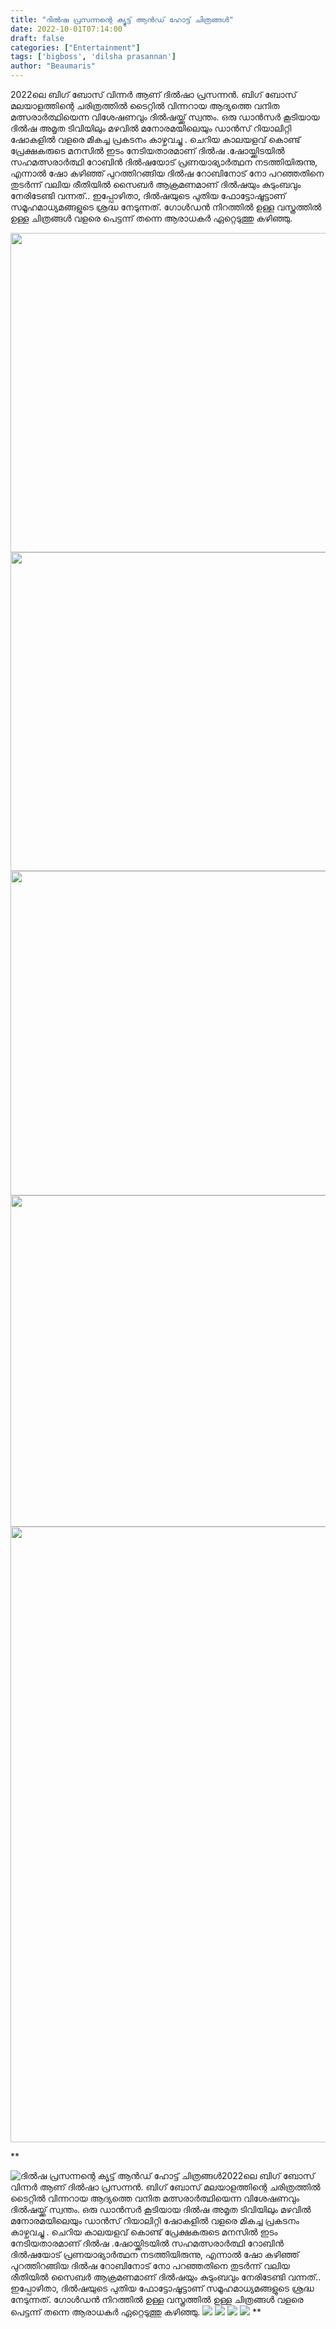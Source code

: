 ```yaml
---
title: "ദിൽഷ പ്രസന്നന്റെ ക്യൂട്ട് ആൻഡ് ഹോട്ട് ചിത്രങ്ങൾ"
date: 2022-10-01T07:14:00
draft: false
categories: ["Entertainment"]
tags: ['bigboss', 'dilsha prasannan']
author: "Beaumaris"
---
```


2022ലെ ബിഗ് ബോസ് വിന്നർ ആണ് ദിൽഷാ പ്രസന്നൻ. ബിഗ് ബോസ് മലയാളത്തിന്റെ ചരിത്രത്തിൽ ടൈറ്റിൽ വിന്നറായ ആദ്യത്തെ വനിത മത്സരാർത്ഥിയെന്ന വിശേഷണവും ദിൽഷയ്ക്ക് സ്വന്തം. ഒരു ഡാൻസർ കൂടിയായ ദിൽഷ അമൃത ടിവിയിലും മഴവിൽ മനോരമയിലെയും ഡാൻസ് റിയാലിറ്റി ഷോകളിൽ വളരെ മികച്ച പ്രകടനം കാഴ്ചവച്ചു . ചെറിയ കാലയളവ് കൊണ്ട് പ്രേക്ഷകരുടെ മനസിൽ ഇടം നേടിയതാരമാണ് ദിൽഷ .ഷോയ്ക്കിടയിൽ സഹമത്സരാർത്ഥി റോബിൻ ദിൽഷയോട് പ്രണയാഭ്യാർത്ഥന നടത്തിയിരുന്നു, എന്നാൽ ഷോ കഴിഞ്ഞ് പുറത്തിറങ്ങിയ ദിൽഷ റോബിനോട് നോ പറഞ്ഞതിനെ തുടർന്ന് വലിയ രീതിയിൽ സൈബർ ആക്രമണമാണ് ദിൽഷയും കുടുംബവും നേരിടേണ്ടി വന്നത്.. ഇപ്പോഴിതാ, ദിൽഷയുടെ പുതിയ ഫോട്ടോഷൂട്ടാണ് സമൂഹമാധ്യമങ്ങളുടെ ശ്രദ്ധ നേടുന്നത്. ഗോൾഡൻ നിറത്തിൽ ഉള്ള വസ്ത്രത്തിൽ ഉള്ള ചിത്രങ്ങൾ വളരെ പെട്ടന്ന് തന്നെ ആരാധകർ ഏറ്റെടുത്തു കഴിഞ്ഞു.

<img class="wp-image-352884 aligncenter" src="https://cdn.boolokam.com/articles/2022/10/fwfwff-1.jpg" alt="" width="767" height="511" /> <img class="wp-image-352885 aligncenter" src="https://cdn.boolokam.com/articles/2022/10/fwfwff-2.jpg" alt="" width="764" height="510" /> <img class="wp-image-352886 aligncenter" src="https://cdn.boolokam.com/articles/2022/10/fwfwff-3.jpg" alt="" width="778" height="519" /> <img class="wp-image-352887 aligncenter" src="https://cdn.boolokam.com/articles/2022/10/fwfwff-4.jpg" alt="" width="794" height="530" /> <img class="wp-image-352888 aligncenter" src="https://cdn.boolokam.com/articles/2022/10/fwfwff-5.jpg" alt="" width="789" height="985" />

**


![ദിൽഷ പ്രസന്നന്റെ ക്യൂട്ട് ആൻഡ് ഹോട്ട് ചിത്രങ്ങൾ](https://cdn.boolokam.com/articles/2022/10/fwfwff-1.jpg)2022ലെ ബിഗ് ബോസ് വിന്നർ ആണ് ദിൽഷാ പ്രസന്നൻ. ബിഗ് ബോസ് മലയാളത്തിന്റെ ചരിത്രത്തിൽ ടൈറ്റിൽ വിന്നറായ ആദ്യത്തെ വനിത മത്സരാർത്ഥിയെന്ന വിശേഷണവും ദിൽഷയ്ക്ക് സ്വന്തം. ഒരു ഡാൻസർ കൂടിയായ ദിൽഷ അമൃത ടിവിയിലും മഴവിൽ മനോരമയിലെയും ഡാൻസ് റിയാലിറ്റി ഷോകളിൽ വളരെ മികച്ച പ്രകടനം കാഴ്ചവച്ചു . ചെറിയ കാലയളവ് കൊണ്ട് പ്രേക്ഷകരുടെ മനസിൽ ഇടം നേടിയതാരമാണ് ദിൽഷ .ഷോയ്ക്കിടയിൽ സഹമത്സരാർത്ഥി റോബിൻ ദിൽഷയോട് പ്രണയാഭ്യാർത്ഥന നടത്തിയിരുന്നു, എന്നാൽ ഷോ കഴിഞ്ഞ് പുറത്തിറങ്ങിയ ദിൽഷ റോബിനോട് നോ പറഞ്ഞതിനെ തുടർന്ന് വലിയ രീതിയിൽ സൈബർ ആക്രമണമാണ് ദിൽഷയും കുടുംബവും നേരിടേണ്ടി വന്നത്.. ഇപ്പോഴിതാ, ദിൽഷയുടെ പുതിയ ഫോട്ടോഷൂട്ടാണ് സമൂഹമാധ്യമങ്ങളുടെ ശ്രദ്ധ നേടുന്നത്. ഗോൾഡൻ നിറത്തിൽ ഉള്ള വസ്ത്രത്തിൽ ഉള്ള ചിത്രങ്ങൾ വളരെ പെട്ടന്ന് തന്നെ ആരാധകർ ഏറ്റെടുത്തു കഴിഞ്ഞു. ![](https://cdn.boolokam.com/articles/2022/10/fwfwff-2.jpg) ![](https://cdn.boolokam.com/articles/2022/10/fwfwff-3.jpg) ![](https://cdn.boolokam.com/articles/2022/10/fwfwff-4.jpg) ![](https://cdn.boolokam.com/articles/2022/10/fwfwff-5.jpg) **
